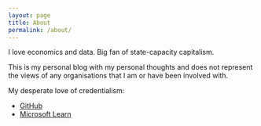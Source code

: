 ```yaml
---
layout: page
title: About
permalink: /about/
---
```


I love economics and data. Big fan of state-capacity capitalism.

This is my personal blog with my personal thoughts and does not represent the views of any organisations that I am or have been involved with.

My desperate love of credentialism:

- [GitHub](https://github.com/ducmn)
- [Microsoft Learn](https://docs.microsoft.com/en-gb/users/ducmn/)